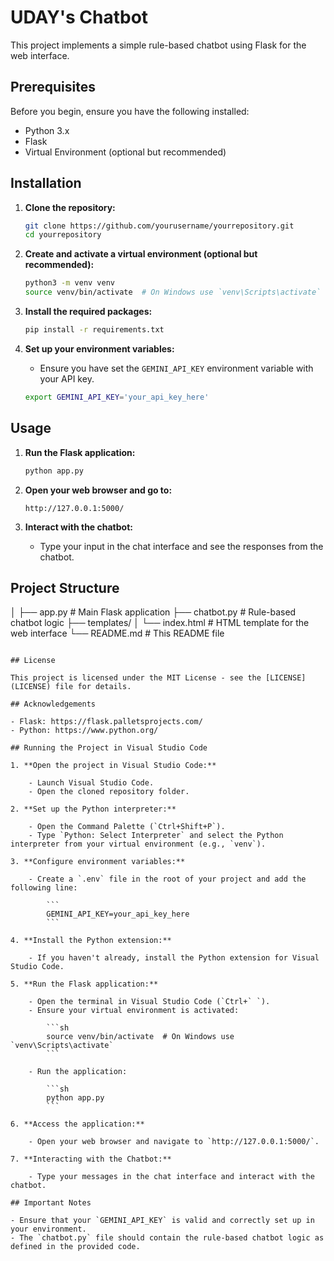 
# UDAY's Chatbot

This project implements a simple rule-based chatbot using Flask for the web interface.

## Prerequisites

Before you begin, ensure you have the following installed:

- Python 3.x
- Flask
- Virtual Environment (optional but recommended)

## Installation

1. **Clone the repository:**

    ```sh
    git clone https://github.com/yourusername/yourrepository.git
    cd yourrepository
    ```

2. **Create and activate a virtual environment (optional but recommended):**

    ```sh
    python3 -m venv venv
    source venv/bin/activate  # On Windows use `venv\Scripts\activate`
    ```

3. **Install the required packages:**

    ```sh
    pip install -r requirements.txt
    ```

4. **Set up your environment variables:**

    - Ensure you have set the `GEMINI_API_KEY` environment variable with your API key.

    ```sh
    export GEMINI_API_KEY='your_api_key_here'
    ```

## Usage

1. **Run the Flask application:**

    ```sh
    python app.py
    ```

2. **Open your web browser and go to:**

    ```
    http://127.0.0.1:5000/
    ```

3. **Interact with the chatbot:**

    - Type your input in the chat interface and see the responses from the chatbot.

## Project Structure
│
├── app.py               # Main Flask application
├── chatbot.py           # Rule-based chatbot logic
├── templates/
│   └── index.html       # HTML template for the web interface
└── README.md            # This README file
```

## License

This project is licensed under the MIT License - see the [LICENSE](LICENSE) file for details.

## Acknowledgements

- Flask: https://flask.palletsprojects.com/
- Python: https://www.python.org/

## Running the Project in Visual Studio Code

1. **Open the project in Visual Studio Code:**

    - Launch Visual Studio Code.
    - Open the cloned repository folder.

2. **Set up the Python interpreter:**

    - Open the Command Palette (`Ctrl+Shift+P`).
    - Type `Python: Select Interpreter` and select the Python interpreter from your virtual environment (e.g., `venv`).

3. **Configure environment variables:**

    - Create a `.env` file in the root of your project and add the following line:

        ```
        GEMINI_API_KEY=your_api_key_here
        ```

4. **Install the Python extension:**

    - If you haven't already, install the Python extension for Visual Studio Code.

5. **Run the Flask application:**

    - Open the terminal in Visual Studio Code (`Ctrl+` `).
    - Ensure your virtual environment is activated:

        ```sh
        source venv/bin/activate  # On Windows use `venv\Scripts\activate`
        ```

    - Run the application:

        ```sh
        python app.py
        ```

6. **Access the application:**

    - Open your web browser and navigate to `http://127.0.0.1:5000/`.

7. **Interacting with the Chatbot:**

    - Type your messages in the chat interface and interact with the chatbot.

## Important Notes

- Ensure that your `GEMINI_API_KEY` is valid and correctly set up in your environment.
- The `chatbot.py` file should contain the rule-based chatbot logic as defined in the provided code.

```

